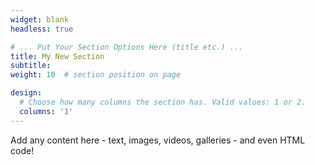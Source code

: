 ```yaml
---
widget: blank
headless: true

# ... Put Your Section Options Here (title etc.) ...
title: My New Section
subtitle:
weight: 10  # section position on page

design:
  # Choose how many columns the section has. Valid values: 1 or 2.
  columns: '1'
---
```


Add any content here - text, images, videos, galleries - and even HTML code!
